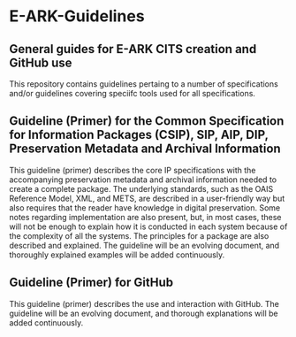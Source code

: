 # E-ARK-Guidelines

## General guides for E-ARK CITS creation and GitHub use
This repository contains guidelines pertaing to a number of specifications and/or guidelines covering speciifc tools used for all specifications. 

## Guideline (Primer) for the Common Specification for Information Packages (CSIP), SIP, AIP, DIP, Preservation Metadata and Archival Information
This guideline (primer) describes the core IP specifications with the accompanying preservation metadata and archival information needed to create a complete package. The underlying standards, such as the OAIS Reference Model, XML, and METS, are described in a user-friendly way but also requires that the reader have knowledge in digital preservation. Some notes regarding implementation are also present, but, in most cases, these will not be enough to explain how it is conducted in each system because of the complexity of all the systems. The principles for a package are also described and explained. The guideline will be an evolving document, and thoroughly explained examples will be added continuously. 

## Guideline (Primer) for GitHub
This guideline (primer) describes the use and interaction with GitHub. The guideline will be an evolving document, and thorough explanations will be added continuously.
